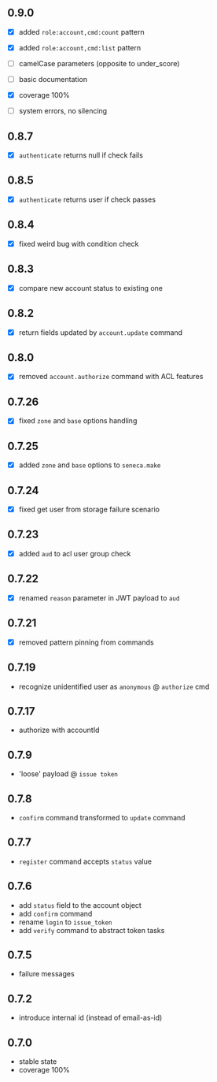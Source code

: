 0.9.0
-----
- [x] added `role:account,cmd:count` pattern
- [x] added `role:account,cmd:list` pattern
- [ ] camelCase parameters (opposite to under_score)
- [ ] basic documentation
- [x] coverage 100%
- [ ] system errors, no silencing


0.8.7
-----
 - [x] `authenticate` returns null if check fails


0.8.5
-----
 - [x] `authenticate` returns user if check passes


0.8.4
-----
 - [x] fixed weird bug with condition check
 
 
 0.8.3
-----
 - [x] compare new account status to existing one


0.8.2
-----
 - [x] return fields updated by `account.update` command


0.8.0
-----
 - [x] removed `account.authorize` command with ACL features


0.7.26
------
- [x] fixed `zone` and `base` options handling


0.7.25
------
- [x] added `zone` and `base` options to `seneca.make`


0.7.24
------
- [x] fixed get user from storage failure scenario


0.7.23
------
- [x] added `aud` to acl user group check


0.7.22
------
- [x] renamed `reason` parameter in JWT payload to `aud`


0.7.21
------
- [x] removed pattern pinning from commands


0.7.19
------
- recognize unidentified user as `anonymous` @ `authorize` cmd


0.7.17
------
- authorize with accountId


0.7.9
-----
- 'loose' payload @ `issue token`


0.7.8
-----
- `confirm` command transformed to `update` command


0.7.7
-----
- `register` command accepts `status` value


0.7.6
-----
- add `status` field to the account object
- add `confirm` command
- rename `login` to `issue_token`
- add `verify` command to abstract token tasks


0.7.5
-----
- failure messages


0.7.2
-----
- introduce internal id (instead of email-as-id)


0.7.0
-----
- stable state
- coverage 100%
